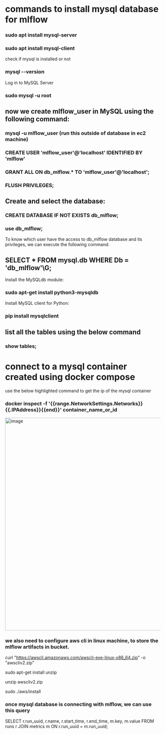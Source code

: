 
# commands to install mysql database for mlflow

### sudo apt install mysql-server
### sudo apt install mysql-client

check if mysql is installed or not
### mysql --version

Log in to MySQL Server
### sudo mysql -u root

## now we create mlflow_user in MySQL using the following command:
### mysql -u mlflow_user (run this outside of database in ec2 machine)
### CREATE USER 'mlflow_user'@'localhost' IDENTIFIED BY 'mlflow'
### GRANT ALL ON db_mlflow.* TO 'mlflow_user'@'localhost';
### FLUSH PRIVILEGES;

## Create and select the database:
### CREATE DATABASE IF NOT EXISTS db_mlflow;
### use db_mlflow;


To know which user have the access to db_mlflow database and its privileges, we can execute the following command:
## SELECT * FROM mysql.db WHERE Db = 'db_mlflow'\G;

Install the MySQLdb module:
### sudo apt-get install python3-mysqldb
Install MySQL client for Python:
### pip install mysqlclient

## list all the tables using the below command

### show tables;

# connect to a mysql container created using docker compose 

use the below highlighted command to get the ip of the mysql container 

### docker inspect -f '{{range.NetworkSettings.Networks}}{{.IPAddress}}{{end}}' container_name_or_id
<img width="689" alt="image" src="https://github.com/sawansolanki/mlflow-setup-complete/assets/64569965/ec06cd13-06b6-411f-ad69-aae96d80a699">

### we also need to configure aws cli in linux machine, to store the mlflow artifacts in bucket.

curl "https://awscli.amazonaws.com/awscli-exe-linux-x86_64.zip" -o "awscliv2.zip"

sudo apt-get install unzip

unzip awscliv2.zip

sudo ./aws/install

### once mysql database is connecting with mlflow, we can use this query 

SELECT r.run_uuid, r.name, r.start_time, r.end_time, m.key, m.value FROM runs r JOIN metrics m ON r.run_uuid = m.run_uuid;




